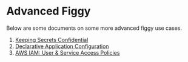 
# Advanced Figgy

Below are some documents on some more advanced figgy use cases.

1. [Keeping Secrets Confidential](/docs/advanced/confidentiality/)
1. [Declarative Application Configuration](/docs/advanced/declarative-configuration/)
1. [AWS IAM: User & Service Access Policies](/docs/manual/configuration/iam-cookbook/)
